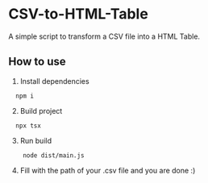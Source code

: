 # CSV-to-HTML-Table
A simple script to transform a CSV file into a HTML Table.

## How to use

1. Install dependencies
```batch
  npm i 
```

2. Build project
```batch
  npx tsx 
````

3. Run build
```batch 
    node dist/main.js
```

4. Fill with the path of your .csv file and you are done :)
